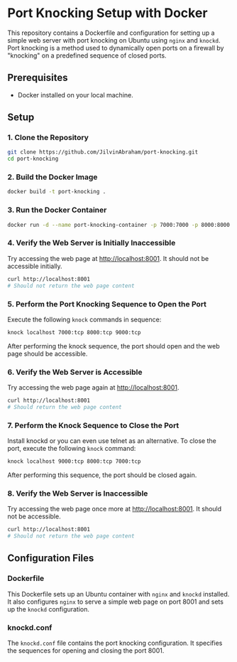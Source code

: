 # Port Knocking Setup with Docker

This repository contains a Dockerfile and configuration for setting up a simple web server with port knocking on Ubuntu using `nginx` and `knockd`. Port knocking is a method used to dynamically open ports on a firewall by "knocking" on a predefined sequence of closed ports.

## Prerequisites

- Docker installed on your local machine.

## Setup

### 1. Clone the Repository

```bash
git clone https://github.com/JilvinAbraham/port-knocking.git
cd port-knocking
```

### 2. Build the Docker Image

```bash
docker build -t port-knocking .
```

### 3. Run the Docker Container

```bash
docker run -d --name port-knocking-container -p 7000:7000 -p 8000:8000 -p 9000:9000 -p 8001:8001 port-knocking
```

### 4. Verify the Web Server is Initially Inaccessible

Try accessing the web page at [http://localhost:8001](http://localhost:8001). It should not be accessible initially.

```bash
curl http://localhost:8001
# Should not return the web page content
```

### 5. Perform the Port Knocking Sequence to Open the Port

Execute the following `knock` commands in sequence:

```bash
knock localhost 7000:tcp 8000:tcp 9000:tcp
```

After performing the knock sequence, the port should open and the web page should be accessible.

### 6. Verify the Web Server is Accessible

Try accessing the web page again at [http://localhost:8001](http://localhost:8001).

```bash
curl http://localhost:8001
# Should return the web page content
```

### 7. Perform the Knock Sequence to Close the Port

Install knockd or you can even use telnet as an alternative.
To close the port, execute the following `knock` command:

```bash
knock localhost 9000:tcp 8000:tcp 7000:tcp
```

After performing this sequence, the port should be closed again.

### 8. Verify the Web Server is Inaccessible

Try accessing the web page once more at [http://localhost:8001](http://localhost:8001). It should not be accessible.

```bash
curl http://localhost:8001
# Should not return the web page content
```

## Configuration Files

### Dockerfile

This Dockerfile sets up an Ubuntu container with `nginx` and `knockd` installed. It also configures `nginx` to serve a simple web page on port 8001 and sets up the `knockd` configuration.

### knockd.conf

The `knockd.conf` file contains the port knocking configuration. It specifies the sequences for opening and closing the port 8001.
